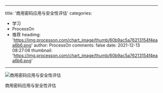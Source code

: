 
---
title: '商用密码应用与安全性评估'
categories: 
 - 学习
 - ProcessOn
 - 推荐
headimg: 'https://img.processon.com/chart_image/thumb/60b9ac5a76213154f4eaa6b6.png'
author: ProcessOn
comments: false
date: 2021-12-13 08:27:06
thumbnail: 'https://img.processon.com/chart_image/thumb/60b9ac5a76213154f4eaa6b6.png'
---

<div>   
<img class="thumb" alt="商用密码应用与安全性评估" src="https://img.processon.com/chart_image/thumb/60b9ac5a76213154f4eaa6b6.png" referrerpolicy="no-referrer">
<p>商用密码应用与安全性评估</p>  
</div>
            